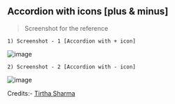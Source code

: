 ## Accordion with icons [plus & minus]

  > Screenshot for the reference

    1) Screenshot - 1 [Accordion with + icon]

  ![image](https://github.com/user-attachments/assets/ac757039-f445-4104-8ae9-00dc431e40d7)

    2) Screenshot - 2 [Accordion with - icon]

  ![image](https://github.com/user-attachments/assets/b605669d-f163-4666-8dc9-6a26a31e8e2b)


Credits:- [Tirtha Sharma](https://github.com/genze121 "Tirtha Sharma")
